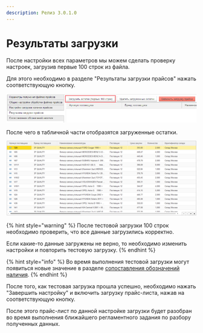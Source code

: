 ```yaml
---
description: Релиз 3.0.1.0
---
```


# Результаты загрузки

После настройки всех параметров мы можем сделать проверку настроек, загрузив первые 100 строк из файла.

Для этого необходимо в разделе "Результаты загрузки прайсов" нажать соответствующую кнопку.

![](../.gitbook/assets/image%20%285%29.png)

После чего в табличной части отобразятся загруженные остатки.

![](../.gitbook/assets/image%20%2895%29.png)

{% hint style="warning" %}
После тестовой загрузки 100 строк необходимо проверить, что все данные загрузились корректно.

Если какие-то данные загружены не верно, то необходимо изменить настройки и повторить тестовую загрузку.
{% endhint %}

{% hint style="info" %}
Во время выполнения тестовой загрузки могут появиться новые значение в разделе [сопоставления обозначений наличия](sopostavlenie-oboznachenii-nalichiya.md).
{% endhint %}

После того, как тестовая загрузка прошла успешно, необходимо нажать "Завершить настройку" и включить загрузку прайс-листа, нажав на соответствующую кнопку.

После этого прайс-лист по данной настройке загрузки будет разобран во время выполнения ближайшего регламентного задания по разбору полученных данных.

